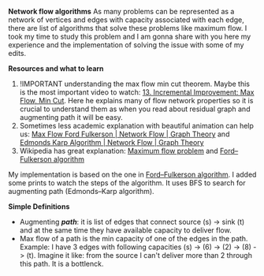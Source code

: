 **Network flow algorithms**
As many problems can be represented as a network of vertices and edges with capacity associated with each edge, there are list of algorithms that solve these problems like maximum flow. I took my time to study this problem and I am gonna share with you here my experience and the implementation of solving the issue with some of my edits.

**Resources and what to learn**

 1. !IMPORTANT understanding the max flow min cut theorem. Maybe this is the most important video to watch: [13. Incremental Improvement: Max Flow, Min Cut](https://www.youtube.com/watch?v=VYZGlgzr_As). Here he explains many of flow network properties so it is crucial to understand them as when you read about residual graph and augmenting path it will be easy.
 2. Sometimes less academic explanation with beautiful animation can help us: [Max Flow Ford Fulkerson | Network Flow | Graph Theory](https://www.youtube.com/watch?v=LdOnanfc5TM) and [Edmonds Karp Algorithm | Network Flow | Graph Theory](https://www.youtube.com/watch?v=RppuJYwlcI8)
 3. Wikipedia has great explanation: [Maximum flow problem](https://en.wikipedia.org/wiki/Maximum_flow_problem) and [Ford–Fulkerson algorithm](https://en.wikipedia.org/wiki/Ford%E2%80%93Fulkerson_algorithm)

My implementation is based on the one in [Ford–Fulkerson algorithm](https://en.wikipedia.org/wiki/Ford%E2%80%93Fulkerson_algorithm). I added some prints to watch the steps of the algorithm. It uses BFS to search for augmenting path (Edmonds–Karp algorithm).

**Simple Definitions**

 - Augmenting ***path***: it is list of edges that connect source (s) -> sink (t) and at the same time they have available capacity to deliver flow. 
 - Max flow of a path is the min capacity of one of the edges in the path. Example: I have 3 edges with following capacities (s) -> (6) -> (2) -> (8) -> (t). Imagine it like: from the source I can't deliver more than 2 through this path. It is a bottlenck. 

